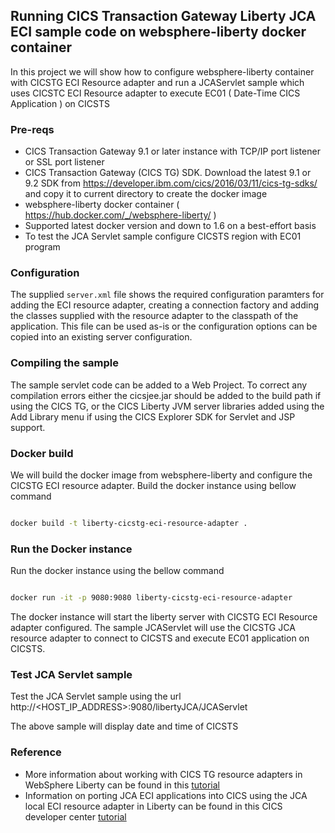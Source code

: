 ## Running CICS Transaction Gateway Liberty JCA ECI sample code on websphere-liberty docker container

In this project we will show how to configure websphere-liberty container with CICSTG ECI Resource adapter and run a JCAServlet sample which uses CICSTC ECI Resource adapter to execute EC01 ( Date-Time CICS Application ) on CICSTS

### Pre-reqs
* CICS Transaction Gateway 9.1 or later instance with TCP/IP port listener or SSL port listener
* CICS Transaction Gateway (CICS TG) SDK. Download the latest 9.1 or 9.2 SDK from https://developer.ibm.com/cics/2016/03/11/cics-tg-sdks/ and copy it to current directory to create the docker image 
* websphere-liberty docker container (  https://hub.docker.com/_/websphere-liberty/ )
* Supported latest docker version and down to 1.6 on a best-effort basis  
* To test the JCA Servlet sample configure CICSTS region with EC01 program

### Configuration
The supplied `server.xml` file shows the required configuration paramters for adding the ECI resource adapter, 
creating a connection factory and adding the classes supplied with the resource adapter to the classpath of the application. 
This file can be used as-is or the configuration options can be copied into an existing server configuration.

### Compiling the sample
The sample servlet code can be added to a Web Project. To correct any compilation errors either the cicsjee.jar 
should be added to the build path if using the CICS TG, or the CICS Liberty JVM server libraries added using the Add Library
menu if using the CICS Explorer SDK for Servlet and JSP support.

### Docker build
We will build the docker image from websphere-liberty and configure the CICSTG ECI resource adapter. Build the docker instance using bellow command

```sh

docker build -t liberty-cicstg-eci-resource-adapter .

```

### Run the Docker instance
Run the docker instance using the bellow command

```sh

docker run -it -p 9080:9080 liberty-cicstg-eci-resource-adapter

```

The docker instance will start the liberty server with CICSTG ECI Resource adapter configured. The sample JCAServlet will use the CICSTG JCA resource adapter to connect to CICSTS and execute EC01 application on CICSTS.

### Test JCA Servlet sample
Test the JCA Servlet sample using the url http://<HOST_IP_ADDRESS>:9080/libertyJCA/JCAServlet

The above sample will display date and time of CICSTS

### Reference
* More information about working with CICS TG resource adapters in WebSphere Liberty can be found in this [tutorial](https://developer.ibm.com/cics/2014/05/06/using-jca-with-the-cics-tg-in-websphere-liberty-profile/)  
* Information on porting JCA ECI applications into CICS using the JCA local ECI resource adapter in Liberty can be found in this CICS developer center [tutorial](https://developer.ibm.com/cics/2015/07/23/porting-jca-eci-applications-into-a-cics-liberty-jvm-server/)
